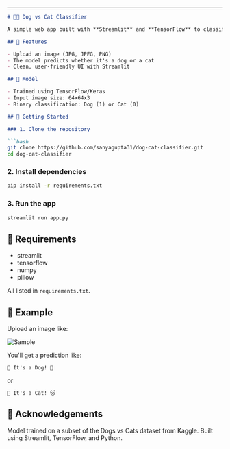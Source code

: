 
---

````markdown
# 🐶🐱 Dog vs Cat Classifier

A simple web app built with **Streamlit** and **TensorFlow** to classify images as either a **dog** or a **cat**.

## 📌 Features

- Upload an image (JPG, JPEG, PNG)
- The model predicts whether it's a dog or a cat
- Clean, user-friendly UI with Streamlit

## 🧠 Model

- Trained using TensorFlow/Keras
- Input image size: 64x64x3
- Binary classification: Dog (1) or Cat (0)

## 🚀 Getting Started

### 1. Clone the repository

```bash
git clone https://github.com/sanyagupta31/dog-cat-classifier.git
cd dog-cat-classifier
````

### 2. Install dependencies

```bash
pip install -r requirements.txt
```

### 3. Run the app

```bash
streamlit run app.py
```

## 📝 Requirements

* streamlit
* tensorflow
* numpy
* pillow

All listed in `requirements.txt`.

## 📸 Example

Upload an image like:

![Sample](example_image.jpg)

You'll get a prediction like:

```
🎉 It's a Dog! 🐶
```

or

```
🎉 It's a Cat! 🐱
```

## 🙌 Acknowledgements

Model trained on a subset of the Dogs vs Cats dataset from Kaggle.
Built using Streamlit, TensorFlow, and Python.

```


